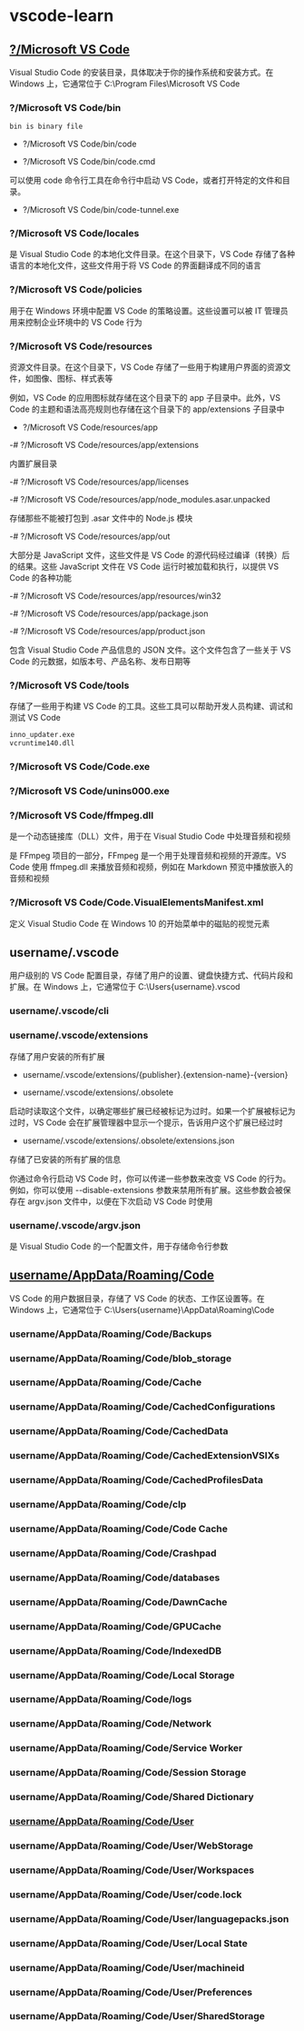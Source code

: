 # vscode-learn

## [?/Microsoft VS Code](Microsoft-VS-Code/README.md)

Visual Studio Code 的安装目录，具体取决于你的操作系统和安装方式。在 Windows 上，它通常位于 C:\Program Files\Microsoft VS Code

### ?/Microsoft VS Code/bin

```md
bin is binary file
```

- ?/Microsoft VS Code/bin/code

- ?/Microsoft VS Code/bin/code.cmd

可以使用 code 命令行工具在命令行中启动 VS Code，或者打开特定的文件和目录。

- ?/Microsoft VS Code/bin/code-tunnel.exe

### ?/Microsoft VS Code/locales

是 Visual Studio Code 的本地化文件目录。在这个目录下，VS Code 存储了各种语言的本地化文件，这些文件用于将 VS Code 的界面翻译成不同的语言

### ?/Microsoft VS Code/policies

用于在 Windows 环境中配置 VS Code 的策略设置。这些设置可以被 IT 管理员用来控制企业环境中的 VS Code 行为

### ?/Microsoft VS Code/resources

资源文件目录。在这个目录下，VS Code 存储了一些用于构建用户界面的资源文件，如图像、图标、样式表等

例如，VS Code 的应用图标就存储在这个目录下的 app 子目录中。此外，VS Code 的主题和语法高亮规则也存储在这个目录下的 app/extensions 子目录中

- ?/Microsoft VS Code/resources/app

-# ?/Microsoft VS Code/resources/app/extensions

内置扩展目录

-# ?/Microsoft VS Code/resources/app/licenses

-# ?/Microsoft VS Code/resources/app/node_modules.asar.unpacked

存储那些不能被打包到 .asar 文件中的 Node.js 模块

-# ?/Microsoft VS Code/resources/app/out

大部分是 JavaScript 文件，这些文件是 VS Code 的源代码经过编译（转换）后的结果。这些 JavaScript 文件在 VS Code 运行时被加载和执行，以提供 VS Code 的各种功能

-# ?/Microsoft VS Code/resources/app/resources/win32

-# ?/Microsoft VS Code/resources/app/package.json

-# ?/Microsoft VS Code/resources/app/product.json

包含 Visual Studio Code 产品信息的 JSON 文件。这个文件包含了一些关于 VS Code 的元数据，如版本号、产品名称、发布日期等

### ?/Microsoft VS Code/tools

存储了一些用于构建 VS Code 的工具。这些工具可以帮助开发人员构建、调试和测试 VS Code

```md
inno_updater.exe
vcruntime140.dll
```

### ?/Microsoft VS Code/Code.exe

### ?/Microsoft VS Code/unins000.exe

### ?/Microsoft VS Code/ffmpeg.dll

是一个动态链接库（DLL）文件，用于在 Visual Studio Code 中处理音频和视频

是 FFmpeg 项目的一部分，FFmpeg 是一个用于处理音频和视频的开源库。VS Code 使用 ffmpeg.dll 来播放音频和视频，例如在 Markdown 预览中播放嵌入的音频和视频

### ?/Microsoft VS Code/Code.VisualElementsManifest.xml

定义 Visual Studio Code 在 Windows 10 的开始菜单中的磁贴的视觉元素

## username/.vscode

用户级别的 VS Code 配置目录，存储了用户的设置、键盘快捷方式、代码片段和扩展。在 Windows 上，它通常位于 C:\Users\{username}\.vscod

### username/.vscode/cli

### username/.vscode/extensions

存储了用户安装的所有扩展

- username/.vscode/extensions/{publisher}.{extension-name}-{version}

- username/.vscode/extensions/.obsolete

启动时读取这个文件，以确定哪些扩展已经被标记为过时。如果一个扩展被标记为过时，VS Code 会在扩展管理器中显示一个提示，告诉用户这个扩展已经过时

- username/.vscode/extensions/.obsolete/extensions.json

存储了已安装的所有扩展的信息

你通过命令行启动 VS Code 时，你可以传递一些参数来改变 VS Code 的行为。例如，你可以使用 --disable-extensions 参数来禁用所有扩展。这些参数会被保存在 argv.json 文件中，以便在下次启动 VS Code 时使用

### username/.vscode/argv.json

是 Visual Studio Code 的一个配置文件，用于存储命令行参数

## [username/AppData/Roaming/Code](Code/README.md)

VS Code 的用户数据目录，存储了 VS Code 的状态、工作区设置等。在 Windows 上，它通常位于 C:\Users\{username}\AppData\Roaming\Code

### username/AppData/Roaming/Code/Backups

### username/AppData/Roaming/Code/blob_storage

### username/AppData/Roaming/Code/Cache

### username/AppData/Roaming/Code/CachedConfigurations

### username/AppData/Roaming/Code/CachedData

### username/AppData/Roaming/Code/CachedExtensionVSIXs

### username/AppData/Roaming/Code/CachedProfilesData

### username/AppData/Roaming/Code/clp

### username/AppData/Roaming/Code/Code Cache

### username/AppData/Roaming/Code/Crashpad

### username/AppData/Roaming/Code/databases

### username/AppData/Roaming/Code/DawnCache

### username/AppData/Roaming/Code/GPUCache

### username/AppData/Roaming/Code/IndexedDB

### username/AppData/Roaming/Code/Local Storage

### username/AppData/Roaming/Code/logs

### username/AppData/Roaming/Code/Network

### username/AppData/Roaming/Code/Service Worker

### username/AppData/Roaming/Code/Session Storage

### username/AppData/Roaming/Code/Shared Dictionary

### [username/AppData/Roaming/Code/User](Code/User/README.md)

### username/AppData/Roaming/Code/User/WebStorage

### username/AppData/Roaming/Code/User/Workspaces

### username/AppData/Roaming/Code/User/code.lock

### username/AppData/Roaming/Code/User/languagepacks.json

### username/AppData/Roaming/Code/User/Local State

### username/AppData/Roaming/Code/User/machineid

### username/AppData/Roaming/Code/User/Preferences

### username/AppData/Roaming/Code/User/SharedStorage
